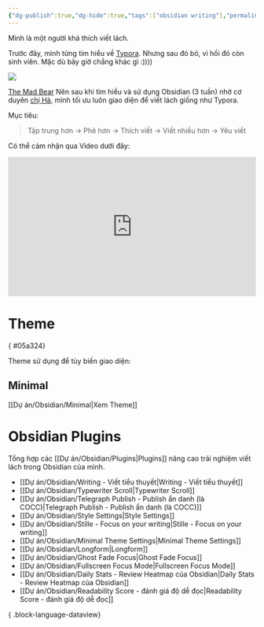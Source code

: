 ```yaml
---
{"dg-publish":true,"dg-hide":true,"tags":["obsidian writing"],"permalink":"/du-an/obsidian/danh-cho-writers/","hide":true,"dgPassFrontmatter":true}
---
```


Mình là một người khá thích viết lách.

Trước đây, mình từng tìm hiểu về [Typora](https://typora.io/). Nhưng sau đó bỏ, vì hồi đó còn sinh viên. Mặc dù bây giờ chẳng khác gì :))))

![](https://i.imgur.com/u7GCGKi.png)

[The Mad Bear](https://themadbear.com/du-an/obsidian/danh-cho-writers/)
Nên sau khi tìm hiểu và sử dụng Obsidian (3 tuần) nhờ cơ duyên [chị Hà](https://www.facebook.com/hahtd3), mình tối ưu luôn giao diện để viết lách giống như Typora.

Mục tiêu:

> Tập trung hơn → Phê hơn → Thích viết → Viết nhiều hơn → Yêu viết

Có thể cảm nhận qua Video dưới đây:

<div style="position: relative; padding-bottom: 56.25%; height: 0; overflow: hidden;">
  <iframe 
    src="https://www.youtube.com/embed/0Qjp7x9MAXs" 
    title="YouTube video player" 
    frameborder="0" 
    allow="accelerometer; autoplay; clipboard-write; encrypted-media; gyroscope; picture-in-picture; web-share" 
    allowfullscreen 
    style="position: absolute; top: 0; left: 0; width: 100%; height: 100%;"
  ></iframe>
</div>


# Theme
{ #05a324}


Theme sử dụng để tùy biến giao diện:

## Minimal
[[Dự án/Obsidian/Minimal\|Xem Theme]]

# Obsidian Plugins

Tổng hợp các [[Dự án/Obsidian/Plugins\|Plugins]] nâng cao trải nghiệm viết lách trong Obsidian của mình.

- [[Dự án/Obsidian/Writing - Viết tiểu thuyết\|Writing - Viết tiểu thuyết]]
- [[Dự án/Obsidian/Typewriter Scroll\|Typewriter Scroll]]
- [[Dự án/Obsidian/Telegraph Publish - Publish ẩn danh (là COCC)\|Telegraph Publish - Publish ẩn danh (là COCC)]]
- [[Dự án/Obsidian/Style Settings\|Style Settings]]
- [[Dự án/Obsidian/Stille - Focus on your writing\|Stille - Focus on your writing]]
- [[Dự án/Obsidian/Minimal Theme Settings\|Minimal Theme Settings]]
- [[Dự án/Obsidian/Longform\|Longform]]
- [[Dự án/Obsidian/Ghost Fade Focus\|Ghost Fade Focus]]
- [[Dự án/Obsidian/Fullscreen Focus Mode\|Fullscreen Focus Mode]]
- [[Dự án/Obsidian/Daily Stats - Review Heatmap của Obsidian\|Daily Stats - Review Heatmap của Obsidian]]
- [[Dự án/Obsidian/Readability Score - đánh giá độ dễ đọc\|Readability Score - đánh giá độ dễ đọc]]

{ .block-language-dataview}



